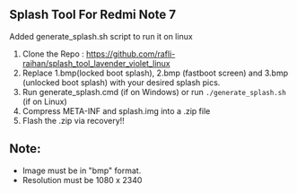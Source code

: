 ## Splash Tool For Redmi Note 7

Added generate_splash.sh script to run it on linux

1. Clone the Repo : https://github.com/rafli-raihan/splash_tool_lavender_violet_linux
2. Replace 1.bmp(locked boot splash), 2.bmp (fastboot screen) and 3.bmp (unlocked boot splash) with your desired splash pics.
3. Run generate_splash.cmd (if on Windows) or run ``./generate_splash.sh`` (if on Linux)
4. Compress META-INF and splash.img into a .zip file
5. Flash the .zip via recovery!!

## Note:
- Image must be in "bmp" format.
- Resolution must be 1080 x 2340


